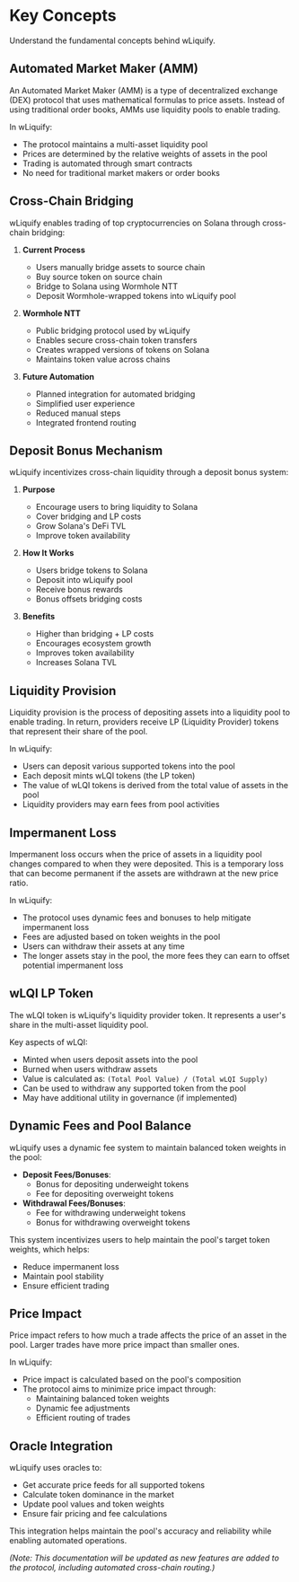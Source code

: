 # Key Concepts

Understand the fundamental concepts behind wLiquify.

## Automated Market Maker (AMM)

An Automated Market Maker (AMM) is a type of decentralized exchange (DEX) protocol that uses mathematical formulas to price assets. Instead of using traditional order books, AMMs use liquidity pools to enable trading.

In wLiquify:
- The protocol maintains a multi-asset liquidity pool
- Prices are determined by the relative weights of assets in the pool
- Trading is automated through smart contracts
- No need for traditional market makers or order books

## Cross-Chain Bridging

wLiquify enables trading of top cryptocurrencies on Solana through cross-chain bridging:

1. **Current Process**
   - Users manually bridge assets to source chain
   - Buy source token on source chain
   - Bridge to Solana using Wormhole NTT
   - Deposit Wormhole-wrapped tokens into wLiquify pool

2. **Wormhole NTT**
   - Public bridging protocol used by wLiquify
   - Enables secure cross-chain token transfers
   - Creates wrapped versions of tokens on Solana
   - Maintains token value across chains

3. **Future Automation**
   - Planned integration for automated bridging
   - Simplified user experience
   - Reduced manual steps
   - Integrated frontend routing

## Deposit Bonus Mechanism

wLiquify incentivizes cross-chain liquidity through a deposit bonus system:

1. **Purpose**
   - Encourage users to bring liquidity to Solana
   - Cover bridging and LP costs
   - Grow Solana's DeFi TVL
   - Improve token availability

2. **How It Works**
   - Users bridge tokens to Solana
   - Deposit into wLiquify pool
   - Receive bonus rewards
   - Bonus offsets bridging costs

3. **Benefits**
   - Higher than bridging + LP costs
   - Encourages ecosystem growth
   - Improves token availability
   - Increases Solana TVL

## Liquidity Provision

Liquidity provision is the process of depositing assets into a liquidity pool to enable trading. In return, providers receive LP (Liquidity Provider) tokens that represent their share of the pool.

In wLiquify:
- Users can deposit various supported tokens into the pool
- Each deposit mints wLQI tokens (the LP token)
- The value of wLQI tokens is derived from the total value of assets in the pool
- Liquidity providers may earn fees from pool activities

## Impermanent Loss

Impermanent loss occurs when the price of assets in a liquidity pool changes compared to when they were deposited. This is a temporary loss that can become permanent if the assets are withdrawn at the new price ratio.

In wLiquify:
- The protocol uses dynamic fees and bonuses to help mitigate impermanent loss
- Fees are adjusted based on token weights in the pool
- Users can withdraw their assets at any time
- The longer assets stay in the pool, the more fees they can earn to offset potential impermanent loss

## wLQI LP Token

The wLQI token is wLiquify's liquidity provider token. It represents a user's share in the multi-asset liquidity pool.

Key aspects of wLQI:
- Minted when users deposit assets into the pool
- Burned when users withdraw assets
- Value is calculated as: `(Total Pool Value) / (Total wLQI Supply)`
- Can be used to withdraw any supported token from the pool
- May have additional utility in governance (if implemented)

## Dynamic Fees and Pool Balance

wLiquify uses a dynamic fee system to maintain balanced token weights in the pool:

- **Deposit Fees/Bonuses**:
  - Bonus for depositing underweight tokens
  - Fee for depositing overweight tokens
- **Withdrawal Fees/Bonuses**:
  - Fee for withdrawing underweight tokens
  - Bonus for withdrawing overweight tokens

This system incentivizes users to help maintain the pool's target token weights, which helps:
- Reduce impermanent loss
- Maintain pool stability
- Ensure efficient trading

## Price Impact

Price impact refers to how much a trade affects the price of an asset in the pool. Larger trades have more price impact than smaller ones.

In wLiquify:
- Price impact is calculated based on the pool's composition
- The protocol aims to minimize price impact through:
  - Maintaining balanced token weights
  - Dynamic fee adjustments
  - Efficient routing of trades

## Oracle Integration

wLiquify uses oracles to:
- Get accurate price feeds for all supported tokens
- Calculate token dominance in the market
- Update pool values and token weights
- Ensure fair pricing and fee calculations

This integration helps maintain the pool's accuracy and reliability while enabling automated operations.

*(Note: This documentation will be updated as new features are added to the protocol, including automated cross-chain routing.)* 